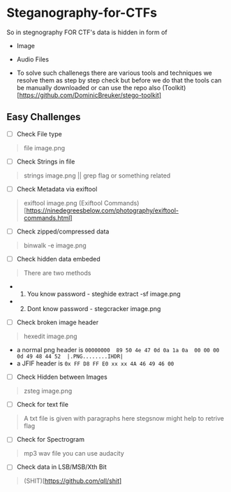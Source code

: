 # Steganography-for-CTFs

So in stegnography FOR CTF's data is hidden in form of 
- Image
- Audio Files

- To solve such challenegs there are various tools and techniques we resolve them as
step by step check but before we do that the tools can be manually downloaded or 
can use the repo also (Toolkit)[https://github.com/DominicBreuker/stego-toolkit]

## Easy Challenges
+ [ ] Check File type               
> file image.png
+ [ ] Check Strings in file         
> strings image.png || grep flag or something related
+ [ ] Check Metadata via exiftool   
> exiftool image.png  (Exiftool Commands)[https://ninedegreesbelow.com/photography/exiftool-commands.html]
+ [ ] Check zipped/compressed data  
> binwalk -e image.png  
+ [ ] Check hidden data embeded     
> There are two methods
* 1) You know password - steghide extract -sf image.png 
* 2) Dont know password - stegcracker image.png
+ [ ] Check broken image header     
> hexedit image.png  
* a normal png header is ```00000000  89 50 4e 47 0d 0a 1a 0a  00 00 00 0d 49 48 44 52  |.PNG........IHDR|```
* a JFIF header is       ``` 0x FF D8 FF E0 xx xx 4A 46 49 46 00 ```   

+ [ ] Check Hidden between Images   
> zsteg image.png
+ [ ] Check for text file           
> A txt file is given with paragraphs here stegsnow might help to retrive flag
+ [ ] Check for Spectrogram         
> mp3 wav file you can use audacity
+ [ ] Check data in LSB/MSB/Xth Bit 
> (SHIT)[https://github.com/qll/shit] 
